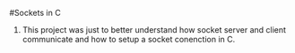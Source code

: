 #Sockets in C

1. This project was just to better understand how socket server and client communicate and how to setup a socket conenction in C.
